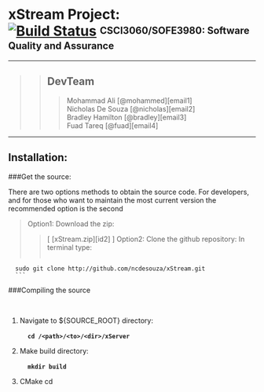 xStream Project: <br> [![Build Status](https://magnum.travis-ci.com/ncdesouza/xstream.svg?token=WZRVmSR43sduJMwFxmyr)][wdgt]  <sup><sub>CSCI3060/SOFE3980: Software Quality and Assurance</sub></sup>
===============
---

> > <b>DevTeam</b>     
> > ---------------------------------
> > > Mohammad Ali         [@mohammed][email1]     
> > > Nicholas De Souza    [@nicholas][email2]     
> > > Bradley  Hamilton     [@bradley][email3]     
> > > Fuad     Tareq           [@fuad][email4]        

---

Installation:
-------------
###Get the source:

There are two options methods to obtain the source code. For developers, and for those who want to maintain the most current version the recommended  option is the second  

> Option1: Download the zip:
> > \[ [xStream.zip][id2] \] 
> Option2: Clone the github repository:
> > In terminal type:
> > > ```bash
      sudo git clone http://github.com/ncdesouza/xStream.git
      ```
   
    
###Compiling the source

   &nbsp;&nbsp;&nbsp;&nbsp;

1. Navigate to ${SOURCE_ROOT} directory:

    &nbsp;&nbsp;&nbsp;&nbsp;__`cd /<path>/<to>/<dir>/xServer`__

2. Make build directory:

    &nbsp;&nbsp;&nbsp;&nbsp;__`mkdir build`__
    
3. CMake
    cd  





[id01]: <https://magnum.travis-ci.com/ncdesouza/xstream.svg?token=WZRVmSR43sduJMwFxmyr>
[id02]: <https://github.com/100481185/CSCI3060-SOFE3980-Project/archive/master.zip>     
[wdgt]: (https://magnum.travis-ci.com/ncdesouza/xstream)
[eml1]: <mohammad.ali3@uoit.net>   
[eml2]: <nicholas.desouza@uoit.net>
[eml3]: <bradley.hamilton@uoit.net>
[eml4]: <fuad.tareq@uoit.net>   

